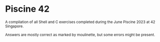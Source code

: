 # Piscine 42 

<sub>A compilation of all Shell and C exercises completed during the June Piscine 2023 at 42 Singapore.</sub>

<sub>Answers are mostly correct as marked by moulinette, but some errors might be present.</sub>
